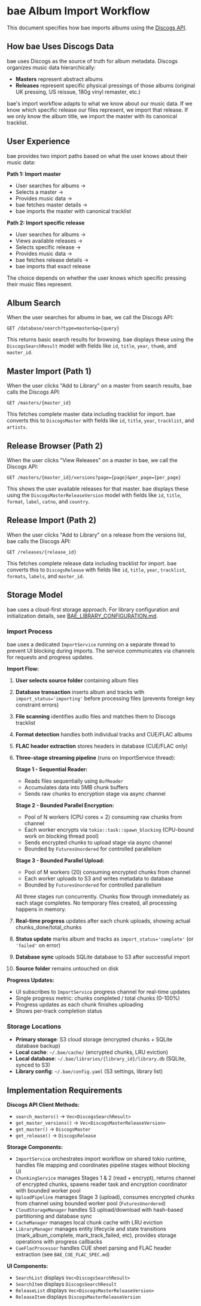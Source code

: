 # bae Album Import Workflow

This document specifies how bae imports albums using the [Discogs API](https://www.discogs.com/developers).

## How bae Uses Discogs Data

bae uses Discogs as the source of truth for album metadata. Discogs organizes music data hierarchically:

- **Masters** represent abstract albums
- **Releases** represent specific physical pressings of those albums (original UK pressing, US reissue, 180g vinyl remaster, etc.)

bae's import workflow adapts to what we know about our music data. If we know which specific release our files represent, we import that release. If we only know the album title, we import the master with its canonical tracklist.


## User Experience

bae provides two import paths based on what the user knows about their music data:

**Path 1: Import master**

- User searches for albums →
- Selects a master →
- Provides music data →
- bae fetches master details →
- bae imports the master with canonical tracklist

**Path 2: Import specific release** 

- User searches for albums →
- Views available releases →
- Selects specific release →
- Provides music data →
- bae fetches release details →
- bae imports that exact release

The choice depends on whether the user knows which specific pressing their music files represent.

## Album Search

When the user searches for albums in bae, we call the Discogs API:

```
GET /database/search?type=master&q={query}
```

This returns basic search results for browsing. bae displays these using the `DiscogsSearchResult` model with fields like `id`, `title`, `year`, `thumb`, and `master_id`.

## Master Import (Path 1)

When the user clicks "Add to Library" on a master from search results, bae calls the Discogs API:

```
GET /masters/{master_id}
```

This fetches complete master data including tracklist for import. bae converts this to `DiscogsMaster` with fields like `id`, `title`, `year`, `tracklist`, and `artists`.

## Release Browser (Path 2)

When the user clicks "View Releases" on a master in bae, we call the Discogs API:

```
GET /masters/{master_id}/versions?page={page}&per_page={per_page}
```

This shows the user available releases for that master. bae displays these using the `DiscogsMasterReleaseVersion` model with fields like `id`, `title`, `format`, `label`, `catno`, and `country`.

## Release Import (Path 2)

When the user clicks "Add to Library" on a release from the versions list, bae calls the Discogs API:

```
GET /releases/{release_id}
```

This fetches complete release data including tracklist for import. bae converts this to `DiscogsRelease` with fields like `id`, `title`, `year`, `tracklist`, `formats`, `labels`, and `master_id`.

## Storage Model

bae uses a cloud-first storage approach. For library configuration and initialization details, see [BAE_LIBRARY_CONFIGURATION.md](BAE_LIBRARY_CONFIGURATION.md).

### Import Process

bae uses a dedicated `ImportService` running on a separate thread to prevent UI blocking during imports. The service communicates via channels for requests and progress updates.

**Import Flow:**
1. **User selects source folder** containing album files
2. **Database transaction** inserts album and tracks with `import_status='importing'` before processing files (prevents foreign key constraint errors)
3. **File scanning** identifies audio files and matches them to Discogs tracklist
4. **Format detection** handles both individual tracks and CUE/FLAC albums
5. **FLAC header extraction** stores headers in database (CUE/FLAC only)
6. **Three-stage streaming pipeline** (runs on ImportService thread):
   
   **Stage 1 - Sequential Reader:**
   - Reads files sequentially using `BufReader`
   - Accumulates data into 5MB chunk buffers
   - Sends raw chunks to encryption stage via async channel
   
   **Stage 2 - Bounded Parallel Encryption:**
   - Pool of N workers (CPU cores × 2) consuming raw chunks from channel
   - Each worker encrypts via `tokio::task::spawn_blocking` (CPU-bound work on blocking thread pool)
   - Sends encrypted chunks to upload stage via async channel
   - Bounded by `FuturesUnordered` for controlled parallelism
   
   **Stage 3 - Bounded Parallel Upload:**
   - Pool of M workers (20) consuming encrypted chunks from channel
   - Each worker uploads to S3 and writes metadata to database
   - Bounded by `FuturesUnordered` for controlled parallelism
   
   All three stages run concurrently. Chunks flow through immediately as each stage completes. No temporary files created, all processing happens in memory.

7. **Real-time progress** updates after each chunk uploads, showing actual chunks_done/total_chunks
8. **Status update** marks album and tracks as `import_status='complete'` (or `'failed'` on error)
9. **Database sync** uploads SQLite database to S3 after successful import
10. **Source folder** remains untouched on disk

**Progress Updates:**
- UI subscribes to `ImportService` progress channel for real-time updates
- Single progress metric: chunks completed / total chunks (0-100%)
- Progress updates as each chunk finishes uploading
- Shows per-track completion status

### Storage Locations
- **Primary storage**: S3 cloud storage (encrypted chunks + SQLite database backup)
- **Local cache**: `~/.bae/cache/` (encrypted chunks, LRU eviction)
- **Local database**: `~/.bae/libraries/{library_id}/library.db` (SQLite, synced to S3)
- **Library config**: `~/.bae/config.yaml` (S3 settings, library list)


## Implementation Requirements

**Discogs API Client Methods:**
- `search_masters()` → `Vec<DiscogsSearchResult>`
- `get_master_versions()` → `Vec<DiscogsMasterReleaseVersion>`
- `get_master()` → `DiscogsMaster`
- `get_release()` → `DiscogsRelease`

**Storage Components:**
- `ImportService` orchestrates import workflow on shared tokio runtime, handles file mapping and coordinates pipeline stages without blocking UI
- `ChunkingService` manages Stages 1 & 2 (read + encrypt), returns channel of encrypted chunks, spawns reader task and encryption coordinator with bounded worker pool
- `UploadPipeline` manages Stage 3 (upload), consumes encrypted chunks from channel using bounded worker pool (`FuturesUnordered`)
- `CloudStorageManager` handles S3 upload/download with hash-based partitioning and database sync
- `CacheManager` manages local chunk cache with LRU eviction
- `LibraryManager` manages entity lifecycle and state transitions (mark_album_complete, mark_track_failed, etc), provides storage operations with progress callbacks
- `CueFlacProcessor` handles CUE sheet parsing and FLAC header extraction (see `BAE_CUE_FLAC_SPEC.md`)

**UI Components:**
- `SearchList` displays `Vec<DiscogsSearchResult>`
- `SearchItem` displays `DiscogsSearchResult`
- `ReleaseList` displays `Vec<DiscogsMasterReleaseVersion>`
- `ReleaseItem` displays `DiscogsMasterReleaseVersion`